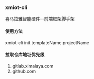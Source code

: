 ### xmiot-cli
喜马拉雅智能硬件--前端框架脚手架

#### 使用方法
xmiot-cli init templateName projectName

#### 拉取仓库地址优先级
1. gitlab.ximalaya.com
2. github.com

